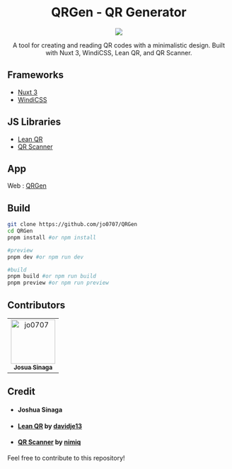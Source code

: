 <h1 align="center">QRGen - QR Generator</h1>

<p align="center">
  <img src="screenshots/banner.png"/>
</p>

<p align="center">
    A tool for creating and reading QR codes with a minimalistic design. Built with Nuxt 3, WindiCSS, Lean QR, and QR Scanner. 
</p>

## Frameworks

- [Nuxt 3](https://nuxt.com/)
- [WindiCSS](https://windicss.org/)

## JS Libraries

- [Lean QR](https://github.com/davidje13/lean-qr)
- [QR Scanner](https://github.com/nimiq/qr-scanner)

## App

Web : [QRGen](https://qr-gen-nu.vercel.app/)

## Build

```bash
git clone https://github.com/jo0707/QRGen
cd QRGen
pnpm install #or npm install

#preview
pnpm dev #or npm run dev

#build
pnpm build #or npm run build
pnpm preview #or npm run preview
```
## Contributors
<!-- readme: contributors -start -->
<table>
<tr>
    <td align="center">
        <a href="https://github.com/jo0707">
            <img src="https://avatars.githubusercontent.com/u/65353943?v=4" width="100;" alt="jo0707"/>
            <br />
            <sub><b>Josua Sinaga</b></sub>
        </a>
    </td></tr>
</table>
<!-- readme: contributors -end -->

## Credit

- #### Joshua Sinaga
- #### [Lean QR](https://github.com/davidje13/lean-qr) by [davidje13](https://github.com/davidje13)
- #### [QR Scanner](https://github.com/davidje13/lean-qr) by [nimiq](https://github.com/nimiq/qr-scanner)

Feel free to contribute to this repository!
